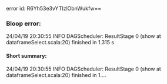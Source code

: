 error id: R6Yh53e3vYTIzlObnWukfw==
### Bloop error:

24/04/19 20:30:55 INFO DAGScheduler: ResultStage 0 (show at dataframeSelect.scala:20) finished in 1.315 s
#### Short summary: 

24/04/19 20:30:55 INFO DAGScheduler: ResultStage 0 (show at dataframeSelect.scala:20) finished in 1....